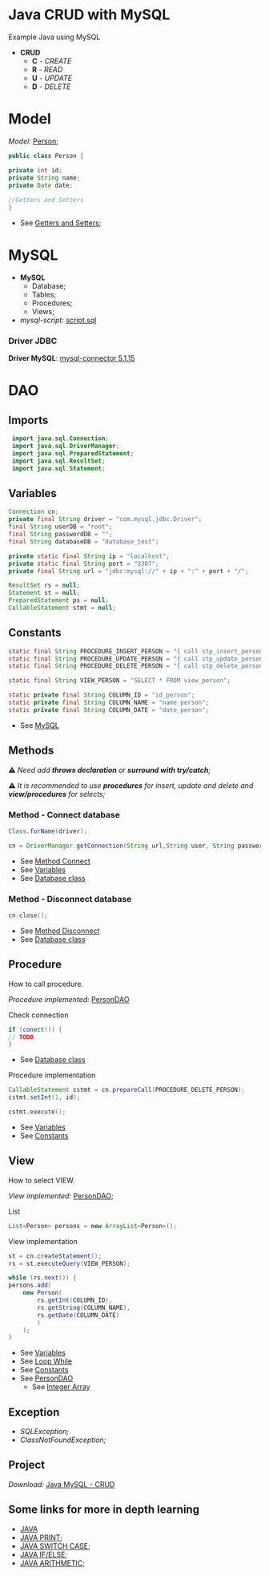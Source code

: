 Java CRUD with MySQL
======================

Example Java using MySQL

* **CRUD**
  *  **C** - _CREATE_
  *  **R** - _READ_
  *  **U** - _UPDATE_
  *  **D** - _DELETE_


# Model

_Model:_ [Person](src/model/Person.java);

```java
public class Person {

private int id;
private String name;
private Date date;
    
//Getters and Setters
}
```
* See [Getters and Setters](https://github.com/fefong/java_GettersAndSetters);

# MySQL


* **MySQL**
  * Database;
  * Tables;
  * Procedures;
  * Views;
* _mysql-script:_ [script.sql](scripts/SCRIPT.sql)


### Driver JDBC

**Driver MySQL**: [mysql-connector 5.1.15](https://github.com/fefong/java_mysql_crud/raw/master/libs/mysql-connector-java-5.1.15-bin.jar)


# DAO

## Imports

```java
 import java.sql.Connection;
 import java.sql.DriverManager;
 import java.sql.PreparedStatement;
 import java.sql.ResultSet;
 import java.sql.Statement;
```

## Variables

```java
Connection cn;
private final String driver = "com.mysql.jdbc.Driver";
final String userDB = "root";
final String passwordDB = "";
final String databaseDB = "database_test";

private static final String ip = "localhost";
private static final String port = "3307";
private final String url = "jdbc:mysql://" + ip + ":" + port + "/";

ResultSet rs = null;
Statement st = null;
PreparedStatement ps = null;
CallableStatement stmt = null;
```

## Constants

```java
static final String PROCEDURE_INSERT_PERSON = "{ call stp_insert_person (?, ? ) }";
static final String PROCEDURE_UPDATE_PERSON = "{ call stp_update_person (?, ?, ? ) }";
static final String PROCEDURE_DELETE_PERSON = "{ call stp_delete_person (? ) }";

static final String VIEW_PERSON = "SELECT * FROM view_person";

static private final String COLUMN_ID = "id_person";
static private final String COLUMN_NAME = "name_person";
static private final String COLUMN_DATE = "date_person";
```
* See [MySQL](#MySQL)

## Methods

:warning: _Need add **throws declaration** or **surround with try/catch**;_

:warning: _It is recommended to use **procedures** for insert, update and delete and **view/procedures** for selects;_

### Method - Connect database

```java
Class.forName(driver);

cn = DriverManager.getConnection(String url,String user, String password);
```
* See [Method Connect](https://github.com/fefong/java_mysql_crud/blob/master/src/README.md#connect)
* See [Variables](#Variables)
* See [Database class](/src/dao/database.java)

### Method - Disconnect database

```java
cn.close();
```
* See [Method Disconnect](https://github.com/fefong/java_mysql_crud/blob/master/src/README.md#disconnect)
* See [Database class](/src/dao/database.java)

## Procedure

How to call procedure.

_Procedure implemented:_ [PersonDAO](src/dao/PersonDAO.java)

Check connection
```java
if (conect()) {
// TODO 
}
```
* See [Database class](/src/dao/database.java)

Procedure implementation
```java
CallableStatement cstmt = cn.prepareCall(PROCEDURE_DELETE_PERSON);
cstmt.setInt(1, id);

cstmt.execute();
```
* See [Variables](#Variables)
* See [Constants](#Constants)

## View

How to select VIEW.

_View implemented:_ [PersonDAO](src/dao/PersonDAO.java);

List
```java
List<Person> persons = new ArrayList<Person>();
```

View implementation
```java
st = cn.createStatement();
rs = st.executeQuery(VIEW_PERSON);

while (rs.next()) {
persons.add(
    new Person(
        rs.getInt(COLUMN_ID),
        rs.getString(COLUMN_NAME), 
        rs.getDate(COLUMN_DATE)
        )
    );
}
```
* See [Variables](#Variables)
* See [Loop While](https://github.com/fefong/java_loopWhile)
* See [Constants](#Constants)
* See [PersonDAO](src/dao/PersonDAO.java)
  * See [Integer Array](https://github.com/fefong/java_variables#integer-array)

## Exception

* _SQLException;_
* _ClassNotFoundException;_


## Project

_Download:_ [Java MySQL - CRUD](https://github.com/fefong/java_mysql_crud)

## Some links for more in depth learning

* [JAVA](https://github.com/search?q=fefong%2Fjava)
* [JAVA PRINT](https://github.com/fefong/java_print);
* [JAVA SWITCH CASE](https://github.com/fefong/java_switch);
* [JAVA IF/ELSE](https://github.com/fefong/java_ifElse);
* [JAVA ARITHMETIC](https://github.com/fefong/java_calculator);


